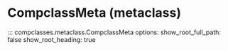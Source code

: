 # CompclassMeta (metaclass)

::: compclasses.metaclass.CompclassMeta
    options:
        show_root_full_path: false
        show_root_heading: true
